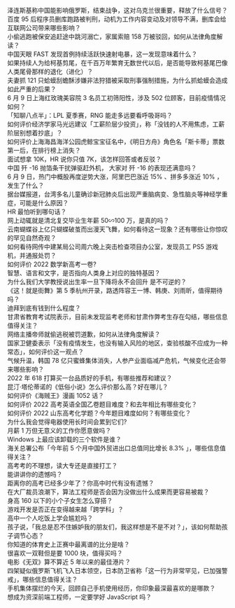 泽连斯基称中国能影响俄罗斯，结束战争，这对乌克兰很重要，释放了什么信号？  
百度 95 后程序员删库跑路被判刑，动机为工作内容变动及对领导不满，删库会给互联网公司带来哪些影响？  
小偷逃跑被保安追赶途中跳河溺亡，家属索赔 158 万被驳回，如何从法律角度解读？  
中国天眼 FAST 发现首例持续活跃快速射电暴，这一发现意味着什么？  
如果持续人为给柯基剪尾，在千百万年繁育无数世代以后，是否能导致柯基尾巴像人类尾骨那样的退化（进化）？  
夫妻抓 121 只蛤蟆刮蟾酥涉嫌非法狩猎被采取刑事强制措施，为什么抓蛤蟆会造成如此严重的后果？  
6 月 9 日上海红玫瑰美容院 3 名员工初筛阳性，涉及 502 位顾客，目前疫情情况如何？  
「知聊八点半」：LPL 夏季赛，RNG 能走多远要看呼吸哥吗？  
如何评价经济学家马光远建议「工薪阶层少投资」，称「没钱的人不用焦虑，工薪阶层别想着抄底」？  
如何评价上海海昌海洋公园虎鲸宝宝征名中，《明日方舟》角色名「斯卡蒂」票数第一后，在排行榜上消失？  
面试想拿 10K，HR 说你只值 7K，该怎样回答或者反驳？  
中国 歼 -16 抛箔条干扰弹驱赶外机， 大家对 歼 -16 的表现还满意吗？  
6 月 9 日，热门中概股再度逆势大涨，阿里巴巴涨近 15% 、拼多多涨近 10% ，发生了什么？  
据台媒报道，台湾多名儿童确诊新冠肺炎后出现严重脑病变、急性脑炎等神经学重症，可能是什么原因？  
HR 最怕听到哪句话？  
网上动辄就是清北复交毕业生年薪 50∽100 万，是真的吗？  
云南蝴蝶谷上亿只蝴蝶破茧而出漫天飞舞，如何看待这一现象？还有哪些让你惊叹的罕见自然奇观？  
如何看待网传中建某局公司周六晚上突击检查项目办公室，发现员工 PS5 游戏机，并通报处罚？  
如何评价 2022 数学新高考一卷?  
智慧、语言和文字，是否指向人类身上对应的独特基因？  
为什么我们大学教授说出生率一旦下降将永不会回升 是不可逆的？  
《这！就是街舞》第 5 季杭州开录，路透阵容王一博、韩庚、刘雨昕，值得期待吗？  
迪拜到底有钱到什么程度？  
甘肃省教育考试院表示，目前未发现监考老师和甘肃作弊考生存在勾结，哪些信息值得关注？  
网络主播帝师就偷逃税被罚道歉，如何从法律角度解读？  
国家卫健委表示「没有疫情发生，也没有输入风险的地区，查验核酸不应成为一种常态」，如何评价这一观点？  
气候升温，韩国 78 亿只蜜蜂集体消失，人参产业面临减产危机，气候变化还会带来哪些影响？  
2022 年 618 打算买一台品质好的手机，有哪些推荐和建议？  
昆汀·塔伦蒂诺的《低俗小说》怎么评价那么高？好在哪儿？  
如何评价《海贼王》漫画 1052 话？  
如何评价 2022 高考英语全国乙卷题目难度？和去年相比有哪些变化？  
如何评价 2022 山东高考化学题？今年题目难度如何？有哪些变化？  
为什么我会觉得电器使用长时间会累到它们?  
月薪 1 万但无意义的工作你愿意做吗？  
Windows 上最应该卸载的三个软件是谁？  
海关总署公布「今年前 5 个月中国外贸进出口总值同比增长 8.3% 」，哪些信息值得关注？  
高考考的不理想，读大专还是直接打工？  
能讲讲你的遗憾吗？  
距离你的高考已经多少年了？你高中时代有没有遗憾？  
在大厂裁员浪潮下，算法工程师是否会因为没做出什么成果而更容易被裁？  
身高 160 以下的小个子女生怎么穿搭？  
游戏开发是否正在变得越来越「跨学科」？  
高中一个人吃饭上学会尴尬吗？  
孩子说，「我总是忍不住嫉妒我的朋友们，我这样想是不是不对？」，该如何帮助孩子调节心态？  
你知道的体育史上正赛中最离谱的比分是啥？  
很喜欢一双鞋但是要 1000 块，值得买吗？  
电影《无双》算不算近 5 年以来的最佳港片？  
四架疑似俄罗斯飞机飞入日本领空，日本防卫省称「这一行为非常罕见，已加强警戒」，哪些信息值得关注？  
手机集体摆烂的今天，回顾自己手机使用经历，你印象最深最喜欢的是哪款？  
想成为资深前端工程师，一定要学好 JavaScript 吗？  
